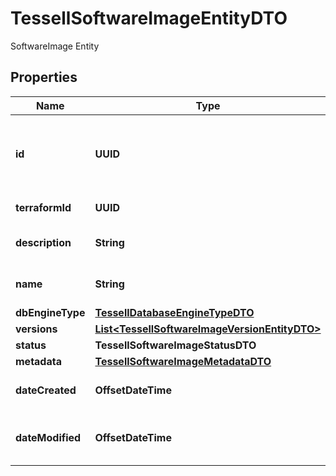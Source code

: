 

# TessellSoftwareImageEntityDTO

SoftwareImage Entity

## Properties

Name | Type | Description | Notes
------------ | ------------- | ------------- | -------------
**id** | **UUID** | If provided, then use the provided uuid as the software image identifier. |  [optional]
**terraformId** | **UUID** | Software Image Identifier |  [optional]
**description** | **String** | Description of the SoftwareImage. |  [optional]
**name** | **String** | Name of the Software Image. |  [optional]
**dbEngineType** | [**TessellDatabaseEngineTypeDTO**](TessellDatabaseEngineTypeDTO.md) |  |  [optional]
**versions** | [**List&lt;TessellSoftwareImageVersionEntityDTO&gt;**](TessellSoftwareImageVersionEntityDTO.md) |  |  [optional]
**status** | **TessellSoftwareImageStatusDTO** |  |  [optional]
**metadata** | [**TessellSoftwareImageMetadataDTO**](TessellSoftwareImageMetadataDTO.md) | Extra metadata |  [optional]
**dateCreated** | **OffsetDateTime** | Timestamp when the entity was created |  [optional]
**dateModified** | **OffsetDateTime** | Timestamp when the entity was last modified |  [optional]



